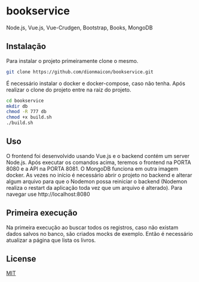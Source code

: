 # bookservice
Node.js, Vue.js, Vue-Crudgen, Bootstrap, Books, MongoDB

## Instalação

Para instalar o projeto primeiramente clone o mesmo.
```bash
git clone https://github.com/dionmaicon/bookservice.git
```
É necessário instalar o docker e docker-compose, caso não  tenha.
Após realizar o clone do projeto entre na raiz do projeto.

```bash
cd bookservice
mkdir db
chmod -R 777 db
chmod +x build.sh
./build.sh
```
## Uso
O frontend foi desenvolvido usando Vue.js e o backend contém um server Node.js. Após executar os comandos acima, teremos o frontend na PORTA 8080 e a API na PORTA 8081. O MongoDB funciona em outra imagem docker. As vezes no início é necessário abrir o projeto no backend e alterar algum arquivo para que o Nodemon possa reiniciar o backend (Nodemon realiza o restart da aplicação toda vez que um arquivo é alterado).
Para navegar use http://localhost:8080

## Primeira execução
Na primeira execução ao buscar todos os registros, caso não existam dados salvos no banco, são criados mocks de exemplo. Então é necessário atualizar a página que lista os livros.

## License
[MIT](https://choosealicense.com/licenses/mit/)
